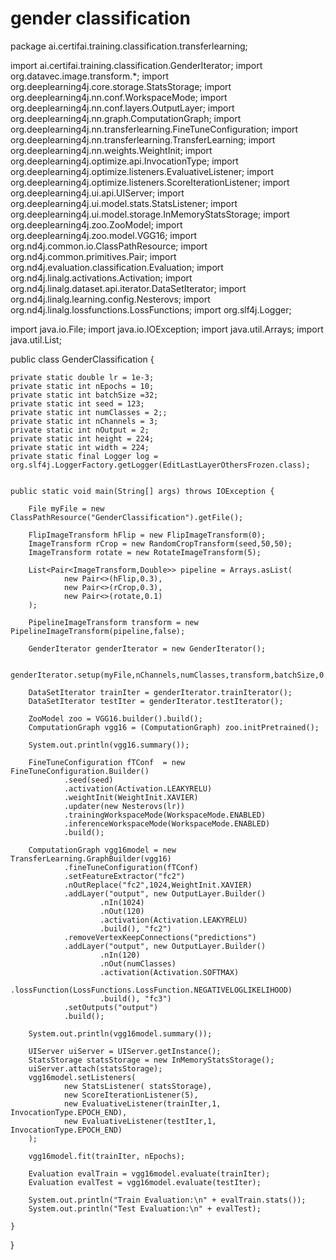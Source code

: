 # gender classification

package ai.certifai.training.classification.transferlearning;

import ai.certifai.training.classification.GenderIterator;
import org.datavec.image.transform.*;
import org.deeplearning4j.core.storage.StatsStorage;
import org.deeplearning4j.nn.conf.WorkspaceMode;
import org.deeplearning4j.nn.conf.layers.OutputLayer;
import org.deeplearning4j.nn.graph.ComputationGraph;
import org.deeplearning4j.nn.transferlearning.FineTuneConfiguration;
import org.deeplearning4j.nn.transferlearning.TransferLearning;
import org.deeplearning4j.nn.weights.WeightInit;
import org.deeplearning4j.optimize.api.InvocationType;
import org.deeplearning4j.optimize.listeners.EvaluativeListener;
import org.deeplearning4j.optimize.listeners.ScoreIterationListener;
import org.deeplearning4j.ui.api.UIServer;
import org.deeplearning4j.ui.model.stats.StatsListener;
import org.deeplearning4j.ui.model.storage.InMemoryStatsStorage;
import org.deeplearning4j.zoo.ZooModel;
import org.deeplearning4j.zoo.model.VGG16;
import org.nd4j.common.io.ClassPathResource;
import org.nd4j.common.primitives.Pair;
import org.nd4j.evaluation.classification.Evaluation;
import org.nd4j.linalg.activations.Activation;
import org.nd4j.linalg.dataset.api.iterator.DataSetIterator;
import org.nd4j.linalg.learning.config.Nesterovs;
import org.nd4j.linalg.lossfunctions.LossFunctions;
import org.slf4j.Logger;

import java.io.File;
import java.io.IOException;
import java.util.Arrays;
import java.util.List;

public class GenderClassification {

    private static double lr = 1e-3;
    private static int nEpochs = 10;
    private static int batchSize =32;
    private static int seed = 123;
    private static int numClasses = 2;;
    private static int nChannels = 3;
    private static int nOutput = 2;
    private static int height = 224;
    private static int width = 224;
    private static final Logger log = org.slf4j.LoggerFactory.getLogger(EditLastLayerOthersFrozen.class);


    public static void main(String[] args) throws IOException {

        File myFile = new ClassPathResource("GenderClassification").getFile();

        FlipImageTransform hFlip = new FlipImageTransform(0);
        ImageTransform rCrop = new RandomCropTransform(seed,50,50);
        ImageTransform rotate = new RotateImageTransform(5);

        List<Pair<ImageTransform,Double>> pipeline = Arrays.asList(
                new Pair<>(hFlip,0.3),
                new Pair<>(rCrop,0.3),
                new Pair<>(rotate,0.1)
        );

        PipelineImageTransform transform = new PipelineImageTransform(pipeline,false);

        GenderIterator genderIterator = new GenderIterator();

        genderIterator.setup(myFile,nChannels,numClasses,transform,batchSize,0.7);

        DataSetIterator trainIter = genderIterator.trainIterator();
        DataSetIterator testIter = genderIterator.testIterator();

        ZooModel zoo = VGG16.builder().build();
        ComputationGraph vgg16 = (ComputationGraph) zoo.initPretrained();

        System.out.println(vgg16.summary());

        FineTuneConfiguration fTConf  = new FineTuneConfiguration.Builder()
                .seed(seed)
                .activation(Activation.LEAKYRELU)
                .weightInit(WeightInit.XAVIER)
                .updater(new Nesterovs(lr))
                .trainingWorkspaceMode(WorkspaceMode.ENABLED)
                .inferenceWorkspaceMode(WorkspaceMode.ENABLED)
                .build();

        ComputationGraph vgg16model = new TransferLearning.GraphBuilder(vgg16)
                .fineTuneConfiguration(fTConf)
                .setFeatureExtractor("fc2")
                .nOutReplace("fc2",1024,WeightInit.XAVIER)
                .addLayer("output", new OutputLayer.Builder()
                        .nIn(1024)
                        .nOut(120)
                        .activation(Activation.LEAKYRELU)
                        .build(), "fc2")
                .removeVertexKeepConnections("predictions")
                .addLayer("output", new OutputLayer.Builder()
                        .nIn(120)
                        .nOut(numClasses)
                        .activation(Activation.SOFTMAX)
                        .lossFunction(LossFunctions.LossFunction.NEGATIVELOGLIKELIHOOD)
                        .build(), "fc3")
                .setOutputs("output")
                .build();

        System.out.println(vgg16model.summary());

        UIServer uiServer = UIServer.getInstance();
        StatsStorage statsStorage = new InMemoryStatsStorage();
        uiServer.attach(statsStorage);
        vgg16model.setListeners(
                new StatsListener( statsStorage),
                new ScoreIterationListener(5),
                new EvaluativeListener(trainIter,1, InvocationType.EPOCH_END),
                new EvaluativeListener(testIter,1, InvocationType.EPOCH_END)
        );

        vgg16model.fit(trainIter, nEpochs);

        Evaluation evalTrain = vgg16model.evaluate(trainIter);
        Evaluation evalTest = vgg16model.evaluate(testIter);

        System.out.println("Train Evaluation:\n" + evalTrain.stats());
        System.out.println("Test Evaluation:\n" + evalTest);

    }
}
